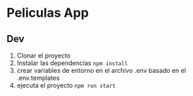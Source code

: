 # Peliculas App

## Dev

1. Clonar el proyecto
2. Instalar las dependencias `npm install`
3. crear variables de entorno en el archivo .env basado en el .env.templates
4. ejecuta el proyecto `npm run start`
